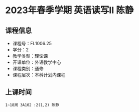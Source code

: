 # 2023年春季学期 英语读写II 陈静






## 课程信息

- 课程号：FL1006.25
- 学分：2
- 教学类型：理论课
- 开课单位：外语教学中心
- 课程类别：通修
- 课程层次：本科计划内课程

## 上课时间

```
1~18周 3A102 :2(1,2) 陈静
```


